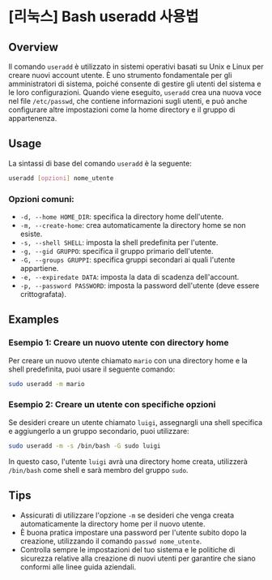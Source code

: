 # [리눅스] Bash useradd 사용법

## Overview
Il comando `useradd` è utilizzato in sistemi operativi basati su Unix e Linux per creare nuovi account utente. È uno strumento fondamentale per gli amministratori di sistema, poiché consente di gestire gli utenti del sistema e le loro configurazioni. Quando viene eseguito, `useradd` crea una nuova voce nel file `/etc/passwd`, che contiene informazioni sugli utenti, e può anche configurare altre impostazioni come la home directory e il gruppo di appartenenza.

## Usage
La sintassi di base del comando `useradd` è la seguente:

```bash
useradd [opzioni] nome_utente
```

### Opzioni comuni:
- `-d, --home HOME_DIR`: specifica la directory home dell'utente.
- `-m, --create-home`: crea automaticamente la directory home se non esiste.
- `-s, --shell SHELL`: imposta la shell predefinita per l'utente.
- `-g, --gid GRUPPO`: specifica il gruppo primario dell'utente.
- `-G, --groups GRUPPI`: specifica gruppi secondari ai quali l'utente appartiene.
- `-e, --expiredate DATA`: imposta la data di scadenza dell'account.
- `-p, --password PASSWORD`: imposta la password dell'utente (deve essere crittografata).

## Examples
### Esempio 1: Creare un nuovo utente con directory home
Per creare un nuovo utente chiamato `mario` con una directory home e la shell predefinita, puoi usare il seguente comando:

```bash
sudo useradd -m mario
```

### Esempio 2: Creare un utente con specifiche opzioni
Se desideri creare un utente chiamato `luigi`, assegnargli una shell specifica e aggiungerlo a un gruppo secondario, puoi utilizzare:

```bash
sudo useradd -m -s /bin/bash -G sudo luigi
```

In questo caso, l'utente `luigi` avrà una directory home creata, utilizzerà `/bin/bash` come shell e sarà membro del gruppo `sudo`.

## Tips
- Assicurati di utilizzare l'opzione `-m` se desideri che venga creata automaticamente la directory home per il nuovo utente.
- È buona pratica impostare una password per l'utente subito dopo la creazione, utilizzando il comando `passwd nome_utente`.
- Controlla sempre le impostazioni del tuo sistema e le politiche di sicurezza relative alla creazione di nuovi utenti per garantire che siano conformi alle linee guida aziendali.